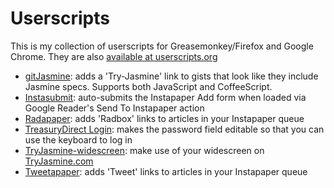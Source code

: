 Userscripts
===========
This is my collection of userscripts for Greasemonkey/Firefox and Google Chrome. They are also [available at userscripts.org](http://userscripts.org/users/jasonkarns)

- [gitJasmine](https://github.com/jasonkarns/userscripts/tree/master/gitjasmine): adds a 'Try-Jasmine' link to gists that look like they include Jasmine specs. Supports both JavaScript and CoffeeScript.
- [Instasubmit](https://github.com/jasonkarns/userscripts/tree/master/instasubmit): auto-submits the Instapaper Add form when loaded via Google Reader's Send To Instapaper action
- [Radapaper](https://github.com/jasonkarns/userscripts/tree/master/radapaper): adds 'Radbox' links to articles in your Instapaper queue
- [TreasuryDirect Login](https://github.com/jasonkarns/userscripts/tree/master/treasurydirect_login): makes the password field editable so that you can use the keyboard to log in
- [TryJasmine-widescreen](https://github.com/jasonkarns/userscripts/tree/master/tryjasmine-widescreen): make use of your widescreen on [TryJasmine.com](http://tryjasmine.com)
- [Tweetapaper](https://github.com/jasonkarns/userscripts/tree/master/tweetapaper): adds 'Tweet' links to articles in your Instapaper queue
